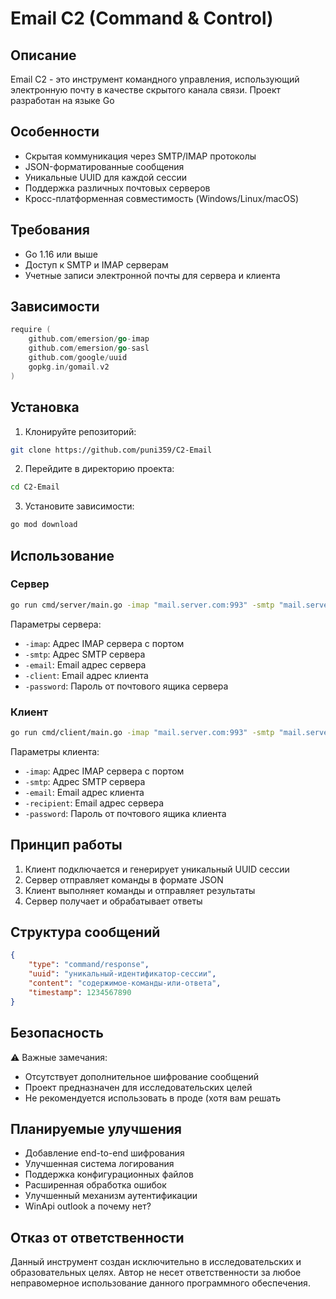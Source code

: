
# Email C2 (Command & Control)

## Описание
Email C2 - это инструмент командного управления, использующий электронную почту в качестве скрытого канала связи. Проект разработан на языке Go 
## Особенности
- Скрытая коммуникация через SMTP/IMAP протоколы
- JSON-форматированные сообщения
- Уникальные UUID для каждой сессии
- Поддержка различных почтовых серверов
- Кросс-платформенная совместимость (Windows/Linux/macOS)

## Требования
- Go 1.16 или выше
- Доступ к SMTP и IMAP серверам
- Учетные записи электронной почты для сервера и клиента

## Зависимости
```go
require (
    github.com/emersion/go-imap
    github.com/emersion/go-sasl
    github.com/google/uuid
    gopkg.in/gomail.v2
)
```

## Установка
1. Клонируйте репозиторий:
```bash
git clone https://github.com/puni359/C2-Email
```

2. Перейдите в директорию проекта:
```bash
cd С2-Email
```

3. Установите зависимости:
```bash
go mod download
```

## Использование

### Сервер
```bash
go run cmd/server/main.go -imap "mail.server.com:993" -smtp "mail.server.com" -email "server@example.com" -client "client@example.com" -password "server_password"
```

Параметры сервера:
- `-imap`: Адрес IMAP сервера с портом
- `-smtp`: Адрес SMTP сервера
- `-email`: Email адрес сервера
- `-client`: Email адрес клиента
- `-password`: Пароль от почтового ящика сервера

### Клиент
```bash
go run cmd/client/main.go -imap "mail.server.com:993" -smtp "mail.server.com" -email "client@example.com" -recipient "server@example.com" -password "client_password"
```

Параметры клиента:
- `-imap`: Адрес IMAP сервера с портом
- `-smtp`: Адрес SMTP сервера
- `-email`: Email адрес клиента
- `-recipient`: Email адрес сервера
- `-password`: Пароль от почтового ящика клиента

## Принцип работы
1. Клиент подключается и генерирует уникальный UUID сессии
2. Сервер отправляет команды в формате JSON
3. Клиент выполняет команды и отправляет результаты
4. Сервер получает и обрабатывает ответы

## Структура сообщений
```json
{
    "type": "command/response",
    "uuid": "уникальный-идентификатор-сессии",
    "content": "содержимое-команды-или-ответа",
    "timestamp": 1234567890
}
```

## Безопасность
⚠️ Важные замечания:
- Отсутствует дополнительное шифрование сообщений
- Проект предназначен для исследовательских целей
- Не рекомендуется использовать в проде (хотя вам решать 

## Планируемые улучшения
- Добавление end-to-end шифрования
- Улучшенная система логирования
- Поддержка конфигурационных файлов
- Расширенная обработка ошибок
- Улучшенный механизм аутентификации
- WinApi outlook а почему нет? 

## Отказ от ответственности
Данный инструмент создан исключительно в исследовательских и образовательных целях. Автор не несет ответственности за любое неправомерное использование данного программного обеспечения.



